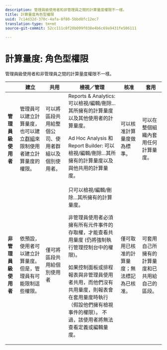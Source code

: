 ```yaml
---
description: 管理員級使用者和非管理員之間的計算量度權限不一樣。
title: 計算量度角色型權限
uuid: 7c14d32d-370c-4afa-8f80-5bbd8fc12ec7
translation-type: tm+mt
source-git-commit: 52cc111c0f28b099f038e4b6c69a9431fe506111

---
```



# 計算量度: 角色型權限

管理員級使用者和非管理員之間的計算量度權限不一樣。

<table id="table_13F72FD90C964B86BD4B51E6F51ED292"> 
 <thead> 
  <tr> 
   <th colname="col1" class="entry"> </th> 
   <th colname="col02" class="entry"> 建立 </th> 
   <th colname="col2" class="entry"> 共用 </th> 
   <th colname="col3" class="entry"> 檢視／管理 </th> 
   <th colname="col4" class="entry"> 核准 </th> 
   <th colname="col5" class="entry"> 套用 </th> 
  </tr> 
 </thead>
 <tbody> 
  <tr> 
   <td colname="col1"> <b>管理員級使用者</b> </td> 
   <td colname="col02"> 管理員可以建立計算量度，也可以建立<a href="https://marketing.adobe.com/resources/help/en_US/reference/groups.html"  >群組</a>來限制使用者建立計算量度的權限。 </td> 
   <td colname="col2"> 可以將區段共用給整個公司、使用者群組以及個別使用者。 </td> 
   <td colname="col3"> <span class="keyword">Reports &amp; Analytics</span>: 可以檢視/編輯/刪除...其所擁有的計算量度以及其他使用者的計算量度。 <p> <span class="keyword">Ad Hoc Analysis</span> 和 <span class="keyword">Report Builder</span>: 可以檢視/編輯/刪除...其所擁有的計算量度以及與他共用的計算量度。 </p> </td> 
   <td colname="col4"> 可以核准計算量度做為標準。 </td> 
   <td colname="col5"> 可以在整個組織內套用任何計算量度。 </td> 
  </tr> 
  <tr> 
   <td colname="col1"> <b>非管理員級使用者</b> </td> 
   <td colname="col02"> 依預設，使用者可以建立計算量度。但是，管理員有可能限制這些權限。 </td> 
   <td colname="col2"> 僅可將區段共用給個別使用者 </td> 
   <td colname="col3"> 只可以檢視/編輯/刪除...其所擁有的計算量度。 <p>非管理員使用者必須擁有所有元件事件的存取權，才能查看共用量度 (仍將強制執行管理控制台中的權限)。 </p> <p>如果控制面板或排程報表與非管理員使用者共用，而他們沒有共用量度，則報表會在套用量度時執行（假設他們擁有檢視事件的權限）。 不過，該使用者將無法查看定義或編輯量度。 </p> </td> 
   <td colname="col4"> 僅可取用已核准的計算量度；無法標記為已核准。 </td> 
   <td colname="col5"> 可套用自己所擁有的計算量度和已共用給自己的區段。 </td> 
  </tr> 
 </tbody> 
</table>

